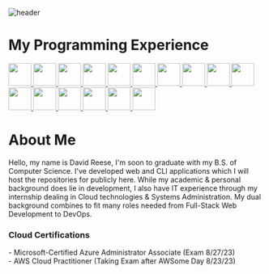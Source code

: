 ![header](https://capsule-render.vercel.app/api?text=Let's%20Build%20Some%20Apps!🛠️&animation=fadeIn&type=waving&color=gradient&height=200&fontSize=60&fontAlignY=45)
<link rel="stylesheet" href="https://cdn.jsdelivr.net/gh/devicons/devicon@v2.15.1/devicon.min.css">

<h1> My Programming Experience </h1>
<p align="left">
  <a title="Visual Studio" href="https://visualstudio.microsoft.com/vs/features/">
    <img src="https://cdn.jsdelivr.net/gh/devicons/devicon/icons/visualstudio/visualstudio-plain.svg" width="45" height="45"/>
  </a>
  <a title=".NET Docs" href="https://learn.microsoft.com/en-us/dotnet/core/introduction">
    <img src="https://cdn.jsdelivr.net/gh/devicons/devicon/icons/dotnetcore/dotnetcore-original.svg" width="45" height="45"/>
  </a>
  <a title="C# Docs" href="https://learn.microsoft.com/en-us/dotnet/csharp/">
    <img src="https://cdn.jsdelivr.net/gh/devicons/devicon/icons/csharp/csharp-original.svg" width="45" height="45"/>
  </a>
  <a title="C++ Docs" href="https://en.cppreference.com/w/">
    <img src="https://cdn.jsdelivr.net/gh/devicons/devicon/icons/cplusplus/cplusplus-original.svg" width="45" height="45"/>
  </a>
  <a title="Red Hat Enterprise Linux" href="https://www.redhat.com/en/technologies/linux-platforms/enterprise-linux">
    <img src="https://cdn.jsdelivr.net/gh/devicons/devicon/icons/redhat/redhat-original.svg" width="45" height="45"/>
  </a>
  <a title="Svelte" href="https://svelte.dev/">
    <img src="https://cdn.jsdelivr.net/gh/devicons/devicon/icons/svelte/svelte-original.svg" width="45" height="45"/>
  </a>
  <a title="Amazon Web Services" href="https://aws.amazon.com/">
    <img src="https://cdn.jsdelivr.net/gh/devicons/devicon/icons/amazonwebservices/amazonwebservices-original.svg" width="45" height="45"/>
  </a>
  <a title="JavaScript" href="https://www.javascript.com/">
    <img src="https://cdn.jsdelivr.net/gh/devicons/devicon/icons/javascript/javascript-original.svg" width="45" height="45"/>
  </a>
  <a title="MongoDB" href="https://www.mongodb.com/">
    <img src="https://cdn.jsdelivr.net/gh/devicons/devicon/icons/mongodb/mongodb-original.svg" width="45" height="45"/>
  </a>
  <a title="My CLI Editor" href="https://neovim.io/">
    <img src="https://cdn.jsdelivr.net/gh/devicons/devicon/icons/vim/vim-original.svg" width="45" height="45"/>
  </a>
  <a title="Bash" href="https://www.gnu.org/software/bash/manual/html_node/index.html">
    <img src="https://cdn.jsdelivr.net/gh/devicons/devicon/icons/bash/bash-original.svg" width="45" height="45"/>
  </a>
  <a title="Ansible" href="https://www.ansible.com/">
    <img src="https://cdn.jsdelivr.net/gh/devicons/devicon/icons/ansible/ansible-original.svg" width="45" height="45"/>
  </a>
  <a title="MySQL" href="https://www.mysql.com/">
    <img src="https://cdn.jsdelivr.net/gh/devicons/devicon/icons/mysql/mysql-original.svg" width="45" height="45"/>
  </a>
  <a title="MS Azure" href="https://azure.microsoft.com/en-us/">
    <img src="https://cdn.jsdelivr.net/gh/devicons/devicon/icons/azure/azure-original.svg" width="45" height="45"/>
  </a>
  <a title="ReactJS" href="https://react.dev/">
    <img src="https://cdn.jsdelivr.net/gh/devicons/devicon/icons/react/react-original.svg" width="45" height="45"/>
  </a>
  <a title="GoLang" href="https://go.dev/">
    <img src="https://cdn.jsdelivr.net/gh/devicons/devicon/icons/go/go-original.svg" width="45" height="45"/>
  </a>
  
</p>

<h1> About Me </h1>

Hello, my name is David Reese, I'm soon to graduate with my B.S. of Computer Science. I've developed web and CLI applications which I will host the repositories for publicly here. While my academic & personal background does lie in development, I also have IT experience through my internship dealing in Cloud technologies & Systems Administration. My dual background combines to fit many roles needed from Full-Stack Web Development to DevOps.

<h3>Cloud Certifications</h3>
- Microsoft-Certified Azure Administrator Associate (Exam 8/27/23) <br>
- AWS Cloud Practitioner (Taking Exam after AWSome Day 8/23/23)


